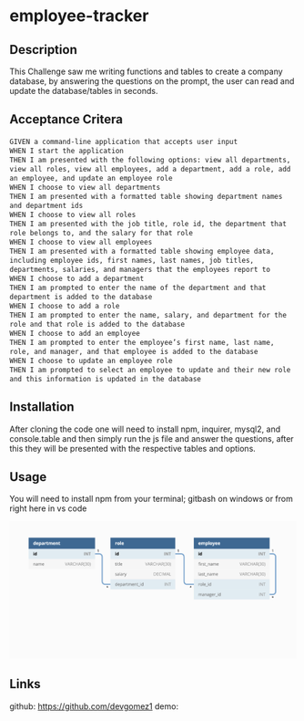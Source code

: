 # employee-tracker

## Description

This Challenge saw me writing functions and tables to create a company database, by answering the questions on the prompt, the user can read and update the database/tables  in seconds. 

## Acceptance Critera 

```
GIVEN a command-line application that accepts user input
WHEN I start the application
THEN I am presented with the following options: view all departments, view all roles, view all employees, add a department, add a role, add an employee, and update an employee role
WHEN I choose to view all departments
THEN I am presented with a formatted table showing department names and department ids
WHEN I choose to view all roles
THEN I am presented with the job title, role id, the department that role belongs to, and the salary for that role
WHEN I choose to view all employees
THEN I am presented with a formatted table showing employee data, including employee ids, first names, last names, job titles, departments, salaries, and managers that the employees report to
WHEN I choose to add a department
THEN I am prompted to enter the name of the department and that department is added to the database
WHEN I choose to add a role
THEN I am prompted to enter the name, salary, and department for the role and that role is added to the database
WHEN I choose to add an employee
THEN I am prompted to enter the employee’s first name, last name, role, and manager, and that employee is added to the database
WHEN I choose to update an employee role
THEN I am prompted to select an employee to update and their new role and this information is updated in the database
```

## Installation

After cloning the code one will need to install npm, inquirer, mysql2, and console.table and then simply run the js file and answer the questions, after this they will be presented with the respective tables and options.

## Usage

You will need to install npm from your terminal; gitbash on windows or from right here in vs code

![example](./images/12-sql-homework-demo-01.png)


## Links 

github: https://github.com/devgomez1
demo: 